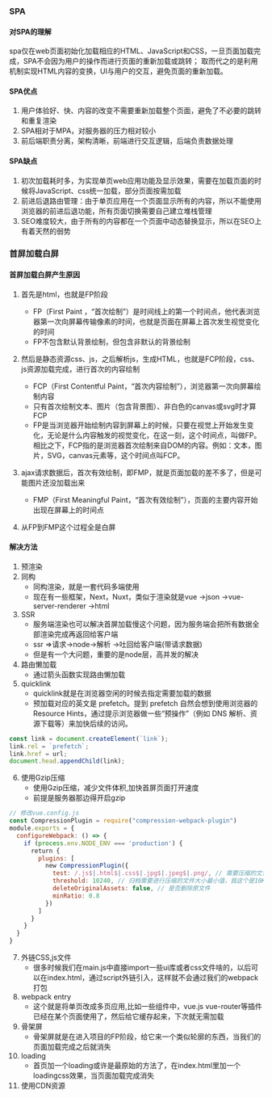 ### SPA
#### 对SPA的理解
spa仅在web页面初始化加载相应的HTML、JavaScript和CSS，一旦页面加载完成，SPA不会因为用户的操作而进行页面的重新加载或跳转；
取而代之的是利用机制实现HTML内容的变换，UI与用户的交互，避免页面的重新加载。

#### SPA优点
1. 用户体验好、快、内容的改变不需要重新加载整个页面，避免了不必要的跳转和重复渲染
2. SPA相对于MPA，对服务器的压力相对较小
3. 前后端职责分离，架构清晰，前端进行交互逻辑，后端负责数据处理

#### SPA缺点
1. 初次加载耗时多，为实现单页web应用功能及显示效果，需要在加载页面的时候将JavaScript、css统一加载，部分页面按需加载
2. 前进后退路由管理：由于单页应用在一个页面显示所有的内容，所以不能使用浏览器的前进后退功能，所有页面切换需要自己建立堆栈管理
3. SEO难度较大，由于所有的内容都在一个页面中动态替换显示，所以在SEO上有着天然的弱势

### 首屏加载白屏
#### 首屏加载白屏产生原因
1. 首先是html，也就是FP阶段
   - FP（First Paint ，“首次绘制”）是时间线上的第一个时间点，他代表浏览器第一次向屏幕传输像素的时间，也就是页面在屏幕上首次发生视觉变化的时间
   - FP不包含默认背景绘制，但包含非默认的背景绘制

2. 然后是静态资源css、js，之后解析js，生成HTML，也就是FCP阶段，css、js资源加载完成，进行首次的内容绘制
   - FCP（First Contentful Paint，“首次内容绘制”），浏览器第一次向屏幕绘制内容
   - 只有首次绘制文本、图片（包含背景图）、非白色的canvas或svg时才算FCP
   - FP是当浏览器开始绘制内容到屏幕上的时候，只要在视觉上开始发生变化，无论是什么内容触发的视觉变化，在这一刻，这个时间点，叫做FP。相比之下，FCP指的是浏览器首次绘制来自DOM的内容。例如：文本，图片，SVG，canvas元素等，这个时间点叫FCP。

3. ajax请求数据后，首次有效绘制，即FMP，就是页面加载的差不多了，但是可能图片还没加载出来
   - FMP（First Meaningful Paint，“首次有效绘制”），页面的主要内容开始出现在屏幕上的时间点

4. 从FP到FMP这个过程全是白屏

#### 解决方法
1. 预渲染
2. 同构
   - 同构渲染，就是一套代码多端使用
   - 现在有一些框架，Next，Nuxt，类似于渲染就是vue ->json ->vue-server-renderer ->html
3. SSR
   - 服务端渲染也可以解决首屏加载慢这个问题，因为服务端会把所有数据全部渲染完成再返回给客户端
   - ssr =>请求->node->解析 ->吐回给客户端(带请求数据)
   - 但是有一个大问题，重要的是node层，高并发的解决
4. 路由懒加载
   - 通过箭头函数实现路由懒加载
5. quicklink
   - quicklink就是在浏览器空闲的时候去指定需要加载的数据
   - 预加载对应的英文是 prefetch。提到 prefetch 自然会想到使用浏览器的 Resource Hints，通过提示浏览器做一些“预操作”（例如 DNS 解析、资源下载等）来加快后续的访问。
```js
const link = document.createElement(`link`);
link.rel = `prefetch`;
link.href = url;
document.head.appendChild(link);
```
6. 使用Gzip压缩
    - 使用Gzip压缩，减少文件体积,加快首屏页面打开速度
    - 前提是服务器那边得开启gzip
```js
// 修改vue.config.js
const CompressionPlugin = require("compression-webpack-plugin")
​module.exports = {
  configureWebpack: () => {
    if (process.env.NODE_ENV === 'production') {
      return {
        plugins: [
          new CompressionPlugin({
            test: /.js$|.html$|.css$|.jpg$|.jpeg$|.png/, // 需要压缩的文件类型
            threshold: 10240, // 归档需要进行压缩的文件大小最小值，我这个是10K以上的进行压缩
            deleteOriginalAssets: false, // 是否删除原文件
            minRatio: 0.8
          })
        ]
      }
    }
  }
}
```
7. 外链CSS,js文件
   - 很多时候我们在main.js中直接import一些ui库或者css文件啥的，以后可以在index.html，通过script外链引入，这样就不会通过我们的webpack打包
8. webpack entry
   - 这个就是将单页改成多页应用,比如一些组件中，vue.js vue-router等插件已经在某个页面使用了，然后给它缓存起来，下次就无需加载
9. 骨架屏
    - 骨架屏就是在进入项目的FP阶段，给它来一个类似轮廓的东西，当我们的页面加载完成之后就消失
10. loading
    - 首页加一个loading或许是最原始的方法了，在index.html里加一个loadingcss效果，当页面加载完成消失
11. 使用CDN资源
